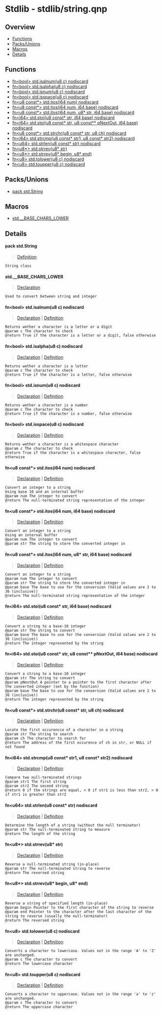 
# Stdlib - stdlib/string.qnp

## Overview
 - [Functions](#functions)
 - [Packs/Unions](#packs-unions)
 - [Macros](#macros)
 - [Details](#details)


## Functions
 - [fn\<bool\> std.isalnum(u8 c) nodiscard](#ref_8f439e4c57f68e41f372499cbbc726f3)
 - [fn\<bool\> std.isalpha(u8 c) nodiscard](#ref_1810b29239e4f51451bfa0cdf36bc00b)
 - [fn\<bool\> std.isnum(u8 c) nodiscard](#ref_5cce27e95be0c2bbcf08898292a3d97a)
 - [fn\<bool\> std.isspace(u8 c) nodiscard](#ref_e2ca17504d3e1a69b4336ffa868d87c8)
 - [fn\<u8 const*\> std.itos(i64 num) nodiscard](#ref_be7070c07b16cd403ccb979886acbe40)
 - [fn\<u8 const*\> std.itos(i64 num, i64 base) nodiscard](#ref_ebe2c47186f09e7f07b6dc144479373b)
 - [fn\<u8 const*\> std.itos(i64 num, u8* str, i64 base) nodiscard](#ref_feeb2eba0e13d3e31e246bcf5b742cf4)
 - [fn\<i64\> std.stoi(u8 const* str, i64 base) nodiscard](#ref_3bf5a26a032bb58ff2d53e04c1c0d822)
 - [fn\<i64\> std.stoi(u8 const* str, u8 const** pNextOut, i64 base) nodiscard](#ref_4a7d161f40478de04a97c48a225a00b1)
 - [fn\<u8 const*\> std.strchr(u8 const* str, u8 ch) nodiscard](#ref_1b8eac4fa8f7258b56cd6c32f45cc214)
 - [fn\<i64\> std.strcmp(u8 const* str1, u8 const* str2) nodiscard](#ref_1ddb3c2646043df42d044dfd1e31b53b)
 - [fn\<u64\> std.strlen(u8 const* str) nodiscard](#ref_c4bde52892a632c8cd48352ae7235680)
 - [fn\<u8*\> std.strrev(u8* str)](#ref_ee07764fe157d5dabaa4c07f6acd4200)
 - [fn\<u8*\> std.strrev(u8* begin, u8* end)](#ref_c64e1e2f0896b5ad920d1b505678868c)
 - [fn\<u8\> std.tolower(u8 c) nodiscard](#ref_39608303a9ea8c9a53b85e065cd581ca)
 - [fn\<u8\> std.toupper(u8 c) nodiscard](#ref_d5143f66f35780c2301272595fa2e37e)

## Packs/Unions
 - [pack std.String](#ref_933ef196305d467ac0d1c58011cb8bf6)

## Macros
 - [std.__BASE_CHARS_LOWER](#ref_077bd649d47868cdfff08a8a6c8d2cdf)

## Details
#### <a id="ref_933ef196305d467ac0d1c58011cb8bf6"/>pack std.String
> [Definition](/stdlib/string.qnp?plain=1#L13)
```qinp
String class
```
#### <a id="ref_077bd649d47868cdfff08a8a6c8d2cdf"/>std.__BASE_CHARS_LOWER
> [Declaration](/stdlib/string.qnp?plain=1#L10)
```qinp
Used to convert between string and integer
```
#### <a id="ref_8f439e4c57f68e41f372499cbbc726f3"/>fn\<bool\> std.isalnum(u8 c) nodiscard
> [Declaration](/stdlib/string.qnp?plain=1#L220) | [Definition](/stdlib/string.qnp?plain=1#L471)
```qinp
Returns wether a character is a letter or a digit
@param c The character to check
@return True if the character is a letter or a digit, false otherwise
```
#### <a id="ref_1810b29239e4f51451bfa0cdf36bc00b"/>fn\<bool\> std.isalpha(u8 c) nodiscard
> [Declaration](/stdlib/string.qnp?plain=1#L215) | [Definition](/stdlib/string.qnp?plain=1#L468)
```qinp
Returns wether a character is a letter
@param c The character to check
@return True if the character is a letter, false otherwise
```
#### <a id="ref_5cce27e95be0c2bbcf08898292a3d97a"/>fn\<bool\> std.isnum(u8 c) nodiscard
> [Declaration](/stdlib/string.qnp?plain=1#L210) | [Definition](/stdlib/string.qnp?plain=1#L465)
```qinp
Returns wether a character is a number
@param c The character to check
@return True if the character is a number, false otherwise
```
#### <a id="ref_e2ca17504d3e1a69b4336ffa868d87c8"/>fn\<bool\> std.isspace(u8 c) nodiscard
> [Declaration](/stdlib/string.qnp?plain=1#L225) | [Definition](/stdlib/string.qnp?plain=1#L474)
```qinp
Returns wether a character is a whitespace character
@param c The character to check
@return True if the character is a whitespace character, false otherwise
```
#### <a id="ref_be7070c07b16cd403ccb979886acbe40"/>fn\<u8 const*\> std.itos(i64 num) nodiscard
> [Declaration](/stdlib/string.qnp?plain=1#L169) | [Definition](/stdlib/string.qnp?plain=1#L400)
```qinp
Convert an integer to a string
Using base 10 and an internal buffer
@param num The integer to convert
@return The null-terminated string representation of the integer
```
#### <a id="ref_ebe2c47186f09e7f07b6dc144479373b"/>fn\<u8 const*\> std.itos(i64 num, i64 base) nodiscard
> [Declaration](/stdlib/string.qnp?plain=1#L175) | [Definition](/stdlib/string.qnp?plain=1#L403)
```qinp
Convert an integer to a string
Using an internal buffer
@param num The integer to convert
@param str The string to store the converted integer in
```
#### <a id="ref_feeb2eba0e13d3e31e246bcf5b742cf4"/>fn\<u8 const*\> std.itos(i64 num, u8* str, i64 base) nodiscard
> [Declaration](/stdlib/string.qnp?plain=1#L182) | [Definition](/stdlib/string.qnp?plain=1#L407)
```qinp
Convert an integer to a string
@param num The integer to convert
@param str The string to store the converted integer in
@param base The base to use for the conversion (Valid values are 2 to 36 (inclusive))
@return The null-terminated string representation of the integer
```
#### <a id="ref_3bf5a26a032bb58ff2d53e04c1c0d822"/>fn\<i64\> std.stoi(u8 const* str, i64 base) nodiscard
> [Declaration](/stdlib/string.qnp?plain=1#L188) | [Definition](/stdlib/string.qnp?plain=1#L429)
```qinp
Convert a string to a base-10 integer
@param str The string to convert
@param base The base to use for the conversion (Valid values are 2 to 36 (inclusive))
@return The integer represented by the string
```
#### <a id="ref_4a7d161f40478de04a97c48a225a00b1"/>fn\<i64\> std.stoi(u8 const* str, u8 const** pNextOut, i64 base) nodiscard
> [Declaration](/stdlib/string.qnp?plain=1#L195) | [Definition](/stdlib/string.qnp?plain=1#L432)
```qinp
Convert a string to a base-10 integer
@param str The string to convert
@param pNextOut A pointer to a pointer to the first character after the converted integer (set by the function)
@param base The base to use for the conversion (Valid values are 2 to 36 (inclusive))
@return The integer represented by the string
```
#### <a id="ref_1b8eac4fa8f7258b56cd6c32f45cc214"/>fn\<u8 const*\> std.strchr(u8 const* str, u8 ch) nodiscard
> [Declaration](/stdlib/string.qnp?plain=1#L152) | [Definition](/stdlib/string.qnp?plain=1#L371)
```qinp
Locate the first occurencce of a character in a string
@param str The string to search
@param ch The character to search for
@return The address of the first occurence of ch in str, or NULL if not found
```
#### <a id="ref_1ddb3c2646043df42d044dfd1e31b53b"/>fn\<i64\> std.strcmp(u8 const* str1, u8 const* str2) nodiscard
> [Declaration](/stdlib/string.qnp?plain=1#L146) | [Definition](/stdlib/string.qnp?plain=1#L361)
```qinp
Compare two null-terminated strings
@param str1 The first string
@param str2 The second string
@return 0 if the strings are equal, < 0 if str1 is less than str2, > 0 if str1 is greater than str2
```
#### <a id="ref_c4bde52892a632c8cd48352ae7235680"/>fn\<u64\> std.strlen(u8 const* str) nodiscard
> [Declaration](/stdlib/string.qnp?plain=1#L140) | [Definition](/stdlib/string.qnp?plain=1#L352)
```qinp
Determine the length of a string (without the null terminator)
@param str The null-terminated string to measure
@return The length of the string
```
#### <a id="ref_ee07764fe157d5dabaa4c07f6acd4200"/>fn\<u8*\> std.strrev(u8* str)
> [Declaration](/stdlib/string.qnp?plain=1#L157) | [Definition](/stdlib/string.qnp?plain=1#L379)
```qinp
Reverse a null-terminated string (in-place)
@param str The null-terminated string to reverse
@return The reversed string
```
#### <a id="ref_c64e1e2f0896b5ad920d1b505678868c"/>fn\<u8*\> std.strrev(u8* begin, u8* end)
> [Declaration](/stdlib/string.qnp?plain=1#L163) | [Definition](/stdlib/string.qnp?plain=1#L386)
```qinp
Reverse a string of specified length (in-place)
@param begin Pointer to the first character of the string to reverse
@param end Pointer to the character after the last character of the string to reverse (usually the null-terminator)
@return The reversed string
```
#### <a id="ref_39608303a9ea8c9a53b85e065cd581ca"/>fn\<u8\> std.tolower(u8 c) nodiscard
> [Declaration](/stdlib/string.qnp?plain=1#L205) | [Definition](/stdlib/string.qnp?plain=1#L462)
```qinp
Converts a character to lowercase. Values not in the range 'A' to 'Z' are unchanged.
@param c The character to convert
@return The lowercase character
```
#### <a id="ref_d5143f66f35780c2301272595fa2e37e"/>fn\<u8\> std.toupper(u8 c) nodiscard
> [Declaration](/stdlib/string.qnp?plain=1#L200) | [Definition](/stdlib/string.qnp?plain=1#L459)
```qinp
Converts a character to uppercase. Values not in the range 'a' to 'z' are unchanged.
@param c The character to convert
@return The uppercase character
```

